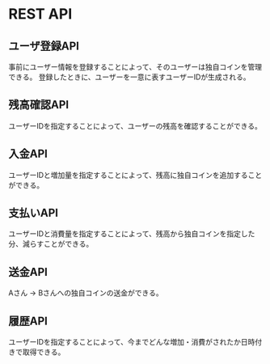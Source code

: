 # REST API

## ユーザ登録API
事前にユーザー情報を登録することによって、そのユーザーは独自コインを管理できる。
登録したときに、ユーザーを一意に表すユーザーIDが生成される。

## 残高確認API
ユーザーIDを指定することによって、ユーザーの残高を確認することができる。

## 入金API
ユーザーIDと増加量を指定することによって、残高に独自コインを追加することができる。

## 支払いAPI
ユーザーIDと消費量を指定することによって、残高から独自コインを指定した分、減らすことができる。

## 送金API
Aさん → Bさんへの独自コインの送金ができる。

## 履歴API
ユーザーIDを指定することによって、今までどんな増加・消費がされたか日時付きで取得できる。